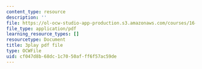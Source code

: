```yaml
---
content_type: resource
description: ''
file: https://ol-ocw-studio-app-production.s3.amazonaws.com/courses/16-687-private-pilot-ground-school-january-iap-2019/cf047d8b68dc1c7050afff6f57ac59de_ksyY5wa5_50.pdf
file_type: application/pdf
learning_resource_types: []
resourcetype: Document
title: 3play pdf file
type: OCWFile
uid: cf047d8b-68dc-1c70-50af-ff6f57ac59de
---
```

